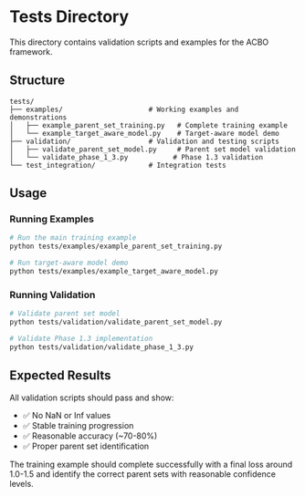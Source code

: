 # Tests Directory

This directory contains validation scripts and examples for the ACBO framework.

## Structure

```
tests/
├── examples/                     # Working examples and demonstrations
│   ├── example_parent_set_training.py   # Complete training example
│   └── example_target_aware_model.py    # Target-aware model demo
├── validation/                   # Validation and testing scripts  
│   ├── validate_parent_set_model.py     # Parent set model validation
│   └── validate_phase_1_3.py           # Phase 1.3 validation
└── test_integration/             # Integration tests
```

## Usage

### Running Examples

```bash
# Run the main training example
python tests/examples/example_parent_set_training.py

# Run target-aware model demo  
python tests/examples/example_target_aware_model.py
```

### Running Validation

```bash
# Validate parent set model
python tests/validation/validate_parent_set_model.py

# Validate Phase 1.3 implementation
python tests/validation/validate_phase_1_3.py
```

## Expected Results

All validation scripts should pass and show:
- ✅ No NaN or Inf values
- ✅ Stable training progression  
- ✅ Reasonable accuracy (~70-80%)
- ✅ Proper parent set identification

The training example should complete successfully with a final loss around 1.0-1.5 and identify the correct parent sets with reasonable confidence levels.

